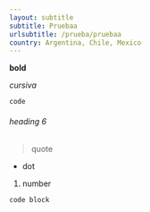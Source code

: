 ```yaml
---
layout: subtitle
subtitle: Pruebaa
urlsubtitle: /prueba/pruebaa
country: Argentina, Chile, Mexico
---
```

**bold**

*cursiva*

`code`

###### heading 6

> quote

* dot

1. number

```
code block
```
